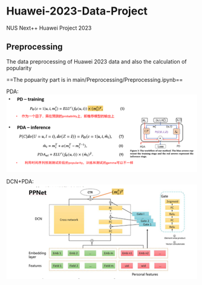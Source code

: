 # Huawei-2023-Data-Project
NUS Next++ Huawei Project 2023

## Preprocessing 
The data preprocessing of Huawei 2023 data and also the calculation of popularity

==The popuarity part is in main/Preprocessing/Preprocessing.ipynb==

PDA:
  ![Image text](https://github.com/zxy91693/Huawei-2023-Data-Project/blob/main/images/PD_PDA.PNG)

DCN+PDA:
  ![Image text](https://github.com/zxy91693/Huawei-2023-Data-Project/blob/main/images/DCN_PDA.PNG)

